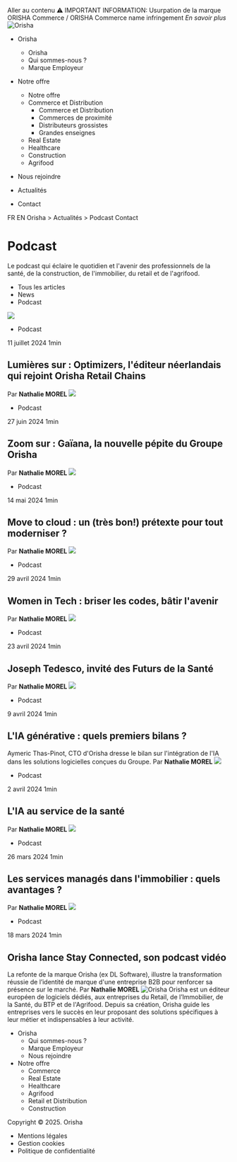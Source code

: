 Aller au contenu 
⚠️ IMPORTANT INFORMATION: Usurpation de la marque ORISHA Commerce / ORISHA Commerce name infringement _En savoir plus_
![Orisha](https://www.orisha.com/app/uploads/2023/10/cropped-ORISHA_LOGOTYPE_GROUPE_SIGNATURE_EXECUTE_NEGATIF_RVB.png)
  * Orisha 
    * Orisha 
    * Qui sommes-nous ?
    * Marque Employeur
  * Notre offre 
    * Notre offre 
    * Commerce et Distribution 
      * Commerce et Distribution 
      * Commerces de proximité
      * Distributeurs grossistes
      * Grandes enseignes
    * Real Estate
    * Healthcare
    * Construction
    * Agrifood
  * Nous rejoindre
  * Actualités


  * Contact 


FR EN
Orisha > Actualités > Podcast
Contact
# Podcast
Le podcast qui éclaire le quotidien et l'avenir des professionnels de la santé, de la construction, de l'immobilier, du retail et de l'agrifood.
  * Tous les articles
  * News
  * Podcast


![](https://www.orisha.com/app/uploads/2024/03/staycoblog-242x370.png)
  * Podcast


11 juillet 2024 
1min
## Lumières sur : Optimizers, l'éditeur néerlandais qui rejoint Orisha Retail Chains
Par **Nathalie MOREL**
![](https://www.orisha.com/app/uploads/2024/03/staycoblog-242x370.png)
  * Podcast


27 juin 2024 
1min
## Zoom sur : Gaïana, la nouvelle pépite du Groupe Orisha
Par **Nathalie MOREL**
![](https://www.orisha.com/app/uploads/2024/03/staycoblog-242x370.png)
  * Podcast


14 mai 2024 
1min
## Move to cloud : un (très bon!) prétexte pour tout moderniser ?
Par **Nathalie MOREL**
![](https://www.orisha.com/app/uploads/2024/03/staycoblog-242x370.png)
  * Podcast


29 avril 2024 
1min
## Women in Tech : briser les codes, bâtir l'avenir
Par **Nathalie MOREL**
![](https://www.orisha.com/app/uploads/2024/03/staycoblog-242x370.png)
  * Podcast


23 avril 2024 
1min
## Joseph Tedesco, invité des Futurs de la Santé
Par **Nathalie MOREL**
![](https://www.orisha.com/app/uploads/2024/03/staycoblog-242x370.png)
  * Podcast


9 avril 2024 
1min
## L'IA générative : quels premiers bilans ?
Aymeric Thas-Pinot, CTO d'Orisha dresse le bilan sur l'intégration de l'IA dans les solutions logicielles conçues du Groupe.
Par **Nathalie MOREL**
![](https://www.orisha.com/app/uploads/2024/03/staycoblog-242x370.png)
  * Podcast


2 avril 2024 
1min
## L'IA au service de la santé
Par **Nathalie MOREL**
![](https://www.orisha.com/app/uploads/2024/03/staycoblog-242x370.png)
  * Podcast


26 mars 2024 
1min
## Les services managés dans l'immobilier : quels avantages ?
Par **Nathalie MOREL**
![](https://www.orisha.com/app/uploads/2024/03/staycoblog-242x370.png)
  * Podcast


18 mars 2024 
1min
## Orisha lance Stay Connected, son podcast vidéo
La refonte de la marque Orisha (ex DL Software), illustre la transformation réussie de l’identité de marque d'une entreprise B2B pour renforcer sa présence sur le marché. 
Par **Nathalie MOREL**
![Orisha](https://www.orisha.com/app/uploads/2023/10/cropped-ORISHA_LOGOTYPE_GROUPE_SIGNATURE_EXECUTE_NEGATIF_RVB.png)
Orisha est un éditeur européen de logiciels dédiés, aux entreprises du Retail, de l’Immobilier, de la Santé, du BTP et de l'Agrifood. Depuis sa création, Orisha guide les entreprises vers le succès en leur proposant des solutions spécifiques à leur métier et indispensables à leur activité. 
  * Orisha 
    * Qui sommes-nous ? 
    * Marque Employeur 
    * Nous rejoindre 
  * Notre offre 
    * Commerce 
    * Real Estate 
    * Healthcare 
    * Agrifood 
    * Retail et Distribution 
    * Construction 


Copyright © 2025. Orisha
  * Mentions légales 
  * Gestion cookies 
  * Politique de confidentialité 


